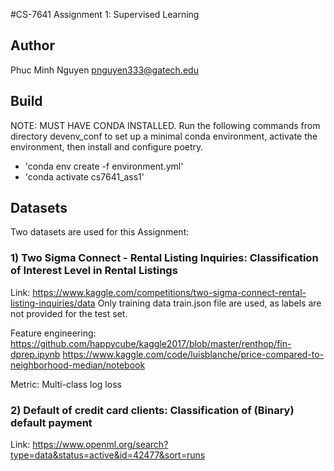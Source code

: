 #CS-7641 Assignment 1: Supervised Learning

## Author
Phuc Minh Nguyen
pnguyen333@gatech.edu


## Build
NOTE: MUST HAVE CONDA INSTALLED. 
Run the following commands from directory devenv_conf to set up a minimal conda environment, activate the environment, then install and configure poetry.
- 'conda env create -f environment.yml'
- 'conda activate cs7641_ass1'


## Datasets
Two datasets are used for this Assignment:

### 1) Two Sigma Connect - Rental Listing Inquiries: Classification of Interest Level in Rental Listings
Link:
https://www.kaggle.com/competitions/two-sigma-connect-rental-listing-inquiries/data
Only training data train.json file are used, as labels are not provided for the test set.

Feature engineering:
https://github.com/happycube/kaggle2017/blob/master/renthop/fin-dprep.ipynb
https://www.kaggle.com/code/luisblanche/price-compared-to-neighborhood-median/notebook

Metric: Multi-class log loss


### 2) Default of credit card clients: Classification of (Binary) default payment
Link: 
https://www.openml.org/search?type=data&status=active&id=42477&sort=runs
